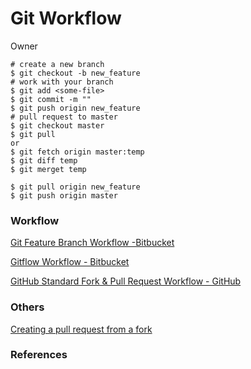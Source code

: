 # Git Workflow



Owner

```shell
# create a new branch
$ git checkout -b new_feature
# work with your branch
$ git add <some-file>
$ git commit -m ""
$ git push origin new_feature
# pull request to master
$ git checkout master
$ git pull 
or 
$ git fetch origin master:temp 
$ git diff temp
$ git merget temp

$ git pull origin new_feature
$ git push origin master
```





### Workflow

[Git Feature Branch Workflow -Bitbucket](https://www.atlassian.com/git/tutorials/comparing-workflows/feature-branch-workflow)

[Gitflow Workflow - Bitbucket](https://www.atlassian.com/git/tutorials/comparing-workflows/gitflow-workflow)

[GitHub Standard Fork & Pull Request Workflow - GitHub](https://gist.github.com/Chaser324/ce0505fbed06b947d962)

### Others

[Creating a pull request from a fork](https://help.github.com/en/articles/creating-a-pull-request-from-a-fork)





### References

